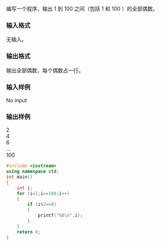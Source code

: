 编写一个程序，输出 1
 到 100
 之间（包括 1
 和 100
）的全部偶数。

### 输入格式
无输入。

### 输出格式
输出全部偶数，每个偶数占一行。

### 输入样例
No input
### 输出样例
2  
4  
6  
...  
100  
```c++
#include <iostream>
using namespace std;
int main()
{
    int i;
    for (i=1;i<=100;i++)
    {
        if (i%2==0)
        {
            printf("%d\n",i);
        }
    }
    return 0;
}
```
